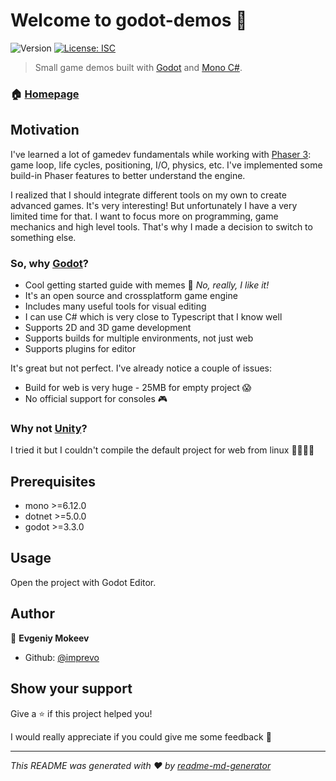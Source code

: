 # Welcome to godot-demos 👋

![Version](https://img.shields.io/badge/version-0.1.0-blue.svg?cacheSeconds=2592000)
[![License: ISC](https://img.shields.io/badge/License-MIT-yellow.svg)](#)

> Small game demos built with [Godot](https://godotengine.org/) and [Mono C#](https://www.mono-project.com/).

### 🏠 [Homepage](https://github.com/imprevo/godot-demos)

<!-- ### ✨ [Demo](TODO) -->

## Motivation

I've learned a lot of gamedev fundamentals while working with [Phaser 3](https://github.com/imprevo/mini-games): game loop, life cycles, positioning, I/O, physics, etc. I've implemented some build-in Phaser features to better understand the engine.

I realized that I should integrate different tools on my own to create advanced games. It's very interesting! But unfortunately I have a very limited time for that.  I want to focus more on programming, game mechanics and high level tools. That's why I made a decision to switch to something else.

### So, why [Godot](https://godotengine.org/)?

- Cool getting started guide with memes 🤡 *No, really, I like it!*
- It's an open source and crossplatform game engine
- Includes many useful tools for visual editing
- I can use C# which is very close to Typescript that I know well
- Supports 2D and 3D game development
- Supports builds for multiple environments, not just web
- Supports plugins for editor

It's great but not perfect. I've already notice a couple of issues:

- Build for web is very huge - 25MB for empty project 😱
- No official support for consoles 🎮

### Why not [Unity](https://unity.com/)?

I tried it but I couldn't compile the default project for web from linux 🤦‍♀️🤦‍♂️

## Prerequisites

- mono >=6.12.0
- dotnet >=5.0.0
- godot >=3.3.0

## Usage

Open the project with Godot Editor.

## Author

👤 **Evgeniy Mokeev**

- Github: [@imprevo](https://github.com/imprevo)

## Show your support

Give a ⭐️ if this project helped you!

I would really appreciate if you could give me some feedback 🙏

---

_This README was generated with ❤️ by [readme-md-generator](https://github.com/kefranabg/readme-md-generator)_
